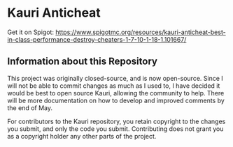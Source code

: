 # Kauri Anticheat

Get it on Spigot: https://www.spigotmc.org/resources/kauri-anticheat-best-in-class-performance-destroy-cheaters-1-7-10-1-18-1.101667/

## Information about this Repository
This project was originally closed-source, and is now open-source. Since I will not be able to commit changes as much as I used to, I have decided it would be best to
open source Kauri, allowing the community to help. There will be more documentation on how to develop and improved comments by the end of May.

For contributors to the Kauri repository, you retain copyright to the changes you submit, and only the code you submit. Contributing does not grant you as a copyright holder any other parts of the project.

